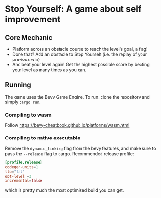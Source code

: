 # Stop Yourself: A game about self improvement
## Core Mechanic
- Platform across an obstacle course to reach the level's goal, a flag!
- Done that? Add an obstacle to Stop Yourself (i.e. the replay of your previous win)
- And beat your level again!
Get the highest possible score by beating your level as many times as you can.

## Running
The game uses the Bevy Game Engine. To run, clone the repository and simply `cargo run`.

### Compiling to wasm
Follow https://bevy-cheatbook.github.io/platforms/wasm.html
### Compiling to native executable
Remove the `dynamic_linking` flag from the bevy features, and make sure to pass the `--release` flag to cargo.
Recommended release profile:
```toml
[profile.release]
codegen-units=1
lto="fat"
opt-level =3
incremental=false
```
which is pretty much the most optimized build you can get.

